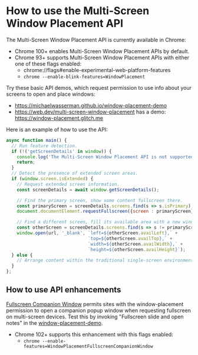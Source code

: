 # How to use the Multi-Screen Window Placement API

The Multi-Screen Window Placement API is currently available in Chrome:
- Chrome 100+ enables Multi-Screen Window Placement APIs by default.
- Chrome 93+ supports Multi-Screen Window Placement APIs with either one of these flags enabled:
  - chrome://flags#enable-experimental-web-platform-features
  - `chrome --enable-blink-features=WindowPlacement`

Try these basic API demos, which request permission to use info about your screens to open and place windows:
- https://michaelwasserman.github.io/window-placement-demo
- https://web.dev/multi-screen-window-placement has a demo: https://window-placement.glitch.me

Here is an example of how to use the API:

```javascript
async function main() {
  // Run feature detection.
  if (!('getScreenDetails' in window)) {
    console.log('The Multi-Screen Window Placement API is not supported.');
    return;
  }
  // Detect the presence of extended screen areas.
  if (window.screen.isExtended) {
    // Request extended screen information.
    const screenDetails = await window.getScreenDetails();

    // Find the primary screen, show some content fullscreen there.
    const primaryScreen = screenDetails.screens.find(s => s.isPrimary);
    document.documentElement.requestFullscreen({screen : primaryScreen});

    // Find a different screen, fill its available area with a new window.
    const otherScreen = screenDetails.screens.find(s => s != primaryScreen);
    window.open(url, '_blank', `left=${otherScreen.availLeft},` +
                               `top=${otherScreen.availTop},` +
                               `width=${otherScreen.availWidth},` +
                               `height=${otherScreen.availHeight}`);
  } else {
    // Arrange content within the traditional single-screen environment.
  }
};
```

## How to use API enhancements

[Fullscreen Companion Window](https://chromestatus.com/feature/5173162437246976) permits sites with the window-placement permission to open a companion popup window when requesting fullscreen on multi-screen devices. Test this by invoking "Fullscreen slide and open notes" in the [window-placement-demo]( https://michaelwasserman.github.io/window-placement-demo).
  - Chrome 102+ supports this enhancement with this flags enabled:
    - `chrome --enable-features=WindowPlacementFullscreenCompanionWindow`
